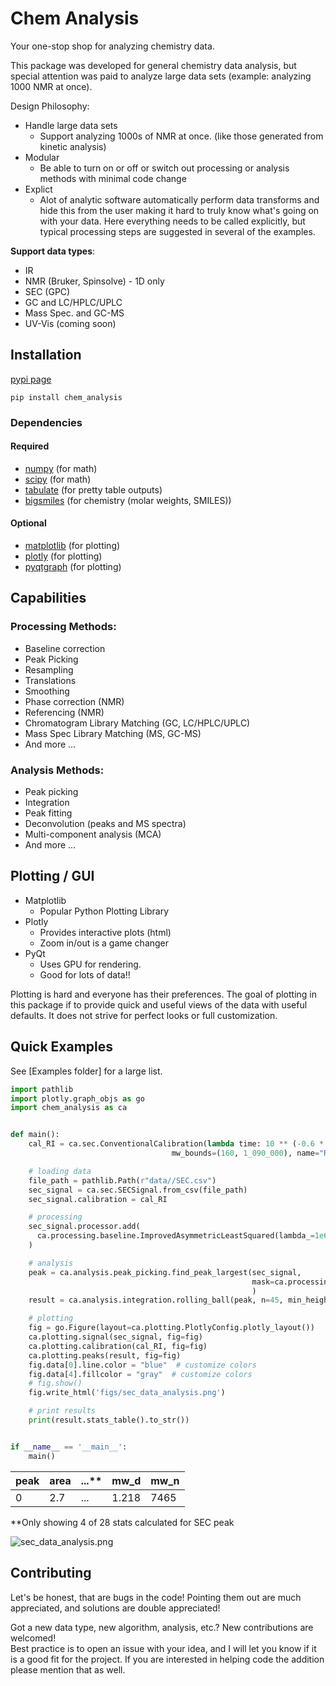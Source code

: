 # Chem Analysis

Your one-stop shop for analyzing chemistry data.

This package was developed for general chemistry data analysis, but special attention was paid to analyze large data sets 
(example: analyzing 1000 NMR at once).  

Design Philosophy:
* Handle large data sets 
  * Support analyzing 1000s of NMR at once. (like those generated from kinetic analysis)
* Modular 
  * Be able to turn on or off or switch out processing or analysis methods with minimal code change
* Explict
  * Alot of analytic software automatically perform data transforms and hide this from the user making it hard to 
  truly know what's going on with your data. Here everything needs to be called explicitly, but typical processing
  steps are suggested in several of the examples.


**Support data types**:
* IR
* NMR (Bruker, Spinsolve) - 1D only
* SEC (GPC)
* GC and LC/HPLC/UPLC
* Mass Spec. and GC-MS
* UV-Vis (coming soon)


## Installation
[pypi page](https://pypi.org/project/chem-analysis/)

`pip install chem_analysis`

### Dependencies
#### Required
* [numpy](https://github.com/numpy/numpy) (for math)
* [scipy](https://github.com/scipy/scipy) (for math)
* [tabulate](https://github.com/astanin/python-tabulate) (for pretty table outputs)
* [bigsmiles](https://github.com/dylanwal/BigSMILES) (for chemistry (molar weights, SMILES))
#### Optional
* [matplotlib](https://github.com/matplotlib/matplotlib) (for plotting)
* [plotly](https://github.com/plotly/plotly.py) (for plotting)
* [pyqtgraph](https://github.com/pyqtgraph/pyqtgraph) (for plotting)

## Capabilities
### Processing Methods:
* Baseline correction
* Peak Picking
* Resampling
* Translations
* Smoothing
* Phase correction (NMR)
* Referencing (NMR)
* Chromatogram Library Matching (GC, LC/HPLC/UPLC)
* Mass Spec Library Matching (MS, GC-MS)
* And more ...

### Analysis Methods:
* Peak picking
* Integration
* Peak fitting
* Deconvolution (peaks and MS spectra)
* Multi-component analysis (MCA)
* And more ...

## Plotting / GUI
* Matplotlib
  * Popular Python Plotting Library
* Plotly
  * Provides interactive plots (html)
  * Zoom in/out is a game changer
* PyQt
  * Uses GPU for rendering.
  * Good for lots of data!!

Plotting is hard and everyone has their preferences. The goal of plotting in this package if to 
provide quick and useful views of the data with useful defaults. 
It does not strive for perfect looks or full customization.  


## Quick Examples

See [Examples folder] for a large list.

```python
import pathlib
import plotly.graph_objs as go
import chem_analysis as ca


def main():
    cal_RI = ca.sec.ConventionalCalibration(lambda time: 10 ** (-0.6 * time + 10.644),
                                    mw_bounds=(160, 1_090_000), name="RI calibration")

    # loading data
    file_path = pathlib.Path(r"data//SEC.csv")
    sec_signal = ca.sec.SECSignal.from_csv(file_path)
    sec_signal.calibration = cal_RI

    # processing
    sec_signal.processor.add(
      ca.processing.baseline.ImprovedAsymmetricLeastSquared(lambda_=1e6, p=0.15)
    )

    # analysis
    peak = ca.analysis.peak_picking.find_peak_largest(sec_signal,
                                                      mask=ca.processing.weigths.Spans((10, 12.2), invert=True)
                                                      )
    result = ca.analysis.integration.rolling_ball(peak, n=45, min_height=0.05, n_points_with_pos_slope=1)

    # plotting
    fig = go.Figure(layout=ca.plotting.PlotlyConfig.plotly_layout())
    ca.plotting.signal(sec_signal, fig=fig)
    ca.plotting.calibration(cal_RI, fig=fig)
    ca.plotting.peaks(result, fig=fig)
    fig.data[0].line.color = "blue"  # customize colors
    fig.data[4].fillcolor = "gray"  # customize colors
    # fig.show()
    fig.write_html('figs/sec_data_analysis.png')

    # print results
    print(result.stats_table().to_str())


if __name__ == '__main__':
    main()


```

|   peak | area | ...** |   mw_d  |   mw_n  |
|--------|------|-------|--------|--------|
|      0 | 2.7  | ...   | 1.218  |   7465  |

**Only showing 4 of 28 stats calculated for SEC peak

![sec_data_analysis.png](https://github.com/dylanwal/chem_analysis/tree/develop/dev/sec_data_analysis.png)

## Contributing

Let's be honest, that are bugs in the code! Pointing them out are much appreciated, and solutions are double appreciated! 

Got a new data type, new algorithm, analysis, etc.? New contributions are welcomed!  
Best practice is to open an issue with your idea, and I will let you know if it
is a good fit for the project. If you are interested in helping code the addition please mention that as well. 

